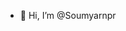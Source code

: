 - 👋 Hi, I’m @Soumyarnpr

<!---
Soumyarnpr/Soumyarnpr is a ✨ special ✨ repository because its `README.md` (this file) appears on your GitHub profile.
You can click the Preview link to take a look at your changes.
--->
